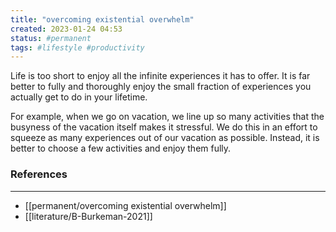 ```yaml
---
title: "overcoming existential overwhelm"
created: 2023-01-24 04:53
status: #permanent
tags: #lifestyle #productivity 
---
```


Life is too short to enjoy all the infinite experiences it has to offer. It is far better to fully and thoroughly enjoy the small fraction of experiences you actually get to do in your lifetime.

For example, when we go on vacation, we line up so many activities that the busyness of the vacation itself makes it stressful. We do this in an effort to squeeze as many experiences out of our vacation as possible. Instead, it is better to choose a few activities and enjoy them fully.

### References
---
- [[permanent/overcoming existential overwhelm]]
- [[literature/B-Burkeman-2021]]